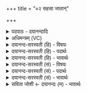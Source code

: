 +++
title = "०२ सहसा जातान्"

+++
<details><summary>पदपाठः - दयानन्दादि</summary>

सह॑सा। जा॒तान्। प्र। नु॒द॒। नः॒। स॒पत्ना॒निति॑ स॒ऽपत्ना॑न्। प्रति॑। अजा॑तान्। जा॒त॒वे॒द॒ इति॑ जातऽवेदः। नु॒द॒स्व॒। अधि॑। नः॒। ब्रू॒हि॒। सु॒म॒न॒स्यमा॑न॒ इति॑ सुऽमन॒स्यमा॑नः। व॒यम्। स्या॒म॒। प्र। नु॒द॒। नः॒। स॒पत्ना॒निति॑ स॒ऽपत्ना॑न्। २।
</details>

<details><summary>अधिमन्त्रम् (VC)</summary>

- अग्निर्देवता
- परमेष्ठी ऋषिः
- भुरिक् त्रिष्टुप्
- धैवतः
</details>

<details><summary>दयानन्द-सरस्वती (हि) - विषयः</summary>

फिर भी वही पूर्वोक्त विषय अगले मन्त्र में कहा है ॥
</details>

<details><summary>दयानन्द-सरस्वती (हि) - पदार्थः</summary>

पदार्थान्वयभाषाः -  हे (जातवेदः) प्रकृष्ट ज्ञान को प्राप्त हुए राजन् ! आप (नः) हमारे (सहसा) बल के सहित (जातान्) प्रसिद्ध हुए (सपत्नान्) शत्रुओं को (प्रणुद) जीतिये और उन (प्रति) (अजातान्) युद्ध में छिपे हुए शत्रुओं के सेवक मित्रभाव से प्रसिद्धों को (नुदस्व) पृथक् कीजिये तथा (सुमनस्यमानः) अच्छे प्रकार विचारते हुए आप (नः) हमारे लिये (अधिब्रूहि) अधिकता से विजय के विधान का उपदेश कीजिये (वयम्) हम लोग आप के सहायक (स्याम) होवें, जिन (नः) हमारे (सपत्नान्) विरोध में प्रवृत्त सम्बन्धियों को आप (प्रणुद) मारें, उन को हम लोग भी मारें ॥२ ॥
</details>

<details><summary>दयानन्द-सरस्वती (हि) - भावार्थः</summary>

भावार्थभाषाः -  राजा को चाहिये कि जो राज्य के सेवक शत्रुओं के निवारण करने में यथाशक्ति प्रयत्न न करें उन को अच्छे प्रकार दण्ड देवे और जो अपने सहायक हों, उन का सत्कार करें ॥२ ॥
</details>

<details><summary>दयानन्द-सरस्वती (सं) - विषयः</summary>

पुनस्तमेव विषयमाह ॥
</details>

<details><summary>दयानन्द-सरस्वती (सं) - पदार्थः</summary>

पदार्थान्वयभाषाः -  हे जातवेदस्त्वं नः सहसा जातान् सपत्नान् प्रणुद। तान् प्रत्यजातान् नुदस्व। सुमनस्यमानस्त्वं नोऽधि ब्रूहि। वयं तव सहायाः स्याम। यान्नः सपत्नान् त्वं प्रणुद तान् वयमपि प्रणुदेम ॥२ ॥
</details>

<details><summary>दयानन्द-सरस्वती (सं) - भावार्थः</summary>

भावार्थभाषाः -  ये राजभृत्याः शत्रुनिवारणे यथाशक्ति न प्रयतन्ते ते सम्यग्दण्ड्याः। ये स्वसहायाः स्युस्तान् राजा सत्कुर्यात् ॥२ ॥
</details>

<details><summary>सविता जोशी ← दयानन्दः (म) - भावार्थः</summary>

भावार्थभाषाः -  आपल्या कर्मचाऱ्यांनी शत्रूंच्या निवारणाचा प्रयत्न न केल्यास राजाने त्यांना चांगली शिक्षा करावी व आपल्याला मदत करणाऱ्यांचा सत्कार करावा.
</details>